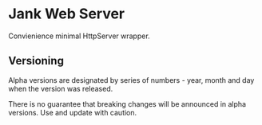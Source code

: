# Jank Web Server

Convienience minimal HttpServer wrapper.

## Versioning

Alpha versions are designated by series of numbers - year, month and day when the version was released.

There is no guarantee that breaking changes will be announced in alpha versions. Use and update with caution.